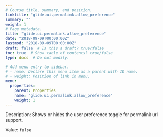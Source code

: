 ```yaml
---
# Course title, summary, and position.
linktitle: "glide.ui.permalink.allow_preference"
summary: ""
weight: 1
# Page metadata.
title: "glide.ui.permalink.allow_preference"
date: "2018-09-09T00:00:00Z"
lastmod: "2018-09-09T00:00:00Z"
draft: false  # Is this a draft? true/false
toc: true  # Show table of contents? true/false
type: docs  # Do not modify.

# Add menu entry to sidebar.
# - name: Declare this menu item as a parent with ID name.
# - weight: Position of link in menu.
menu:
  properties:
    parent: Properties
    name: "glide.ui.permalink.allow_preference"
    weight: 1
---
```


Description: Shows or hides the user preference toggle for permalink url support.


Value: `false`